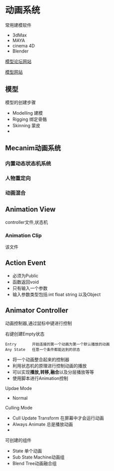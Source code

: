 # 动画系统

常用建模软件

+ 3dMax
+ MAYA
+ cinema 4D
+ Blender

[模型论坛网站](https:///cgmodel.cn)

[模型网站](https:///minamo.com)

## 模型

模型的创建步骤

+ Modelling 建模
+ Rigging 绑定骨骼
+ Skinning 蒙皮
+ 

## Mecanim动画系统

### 内置动态状态机系统



### 人物重定向

### 动画混合

## Animation View

controller文件,状态机

### Animation Clip

该文件

## Action Event

+ 必须为Public
+ 函数返回void
+ 只有输入一个参数
+ 输入参数类型包括:int float string 以及Object

## Animator Controller

动画控制器,通过鼠标中键进行控制

右键创建Empty状态

```
Entry		开始连接的第一个动画为第一个默认播放的动画
Any State	任意一个条件都能达到的状态
```



+ 将一个动画整合起来的控制器
+ 利用状态机的原理进行控制动画的播放
+ 可以实现**播放,转移,融合**以及分层播放等等
+ 使用脚本进行Animation控制

Updae Mode

+ Normal

Culling Mode

+ Cull Update Transform			在屏幕中才会运行动画
+ Always Animate   			       总是播放动画
+ 

可创建的组件

+ State 单个动画
+ Sub State Machine动画组
+ Blend Tree动画融合组

